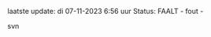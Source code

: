 laatste update: 
di 07-11-2023  6:56   uur 
Status: FAALT - fout - 
<div class="service R">svn</div>